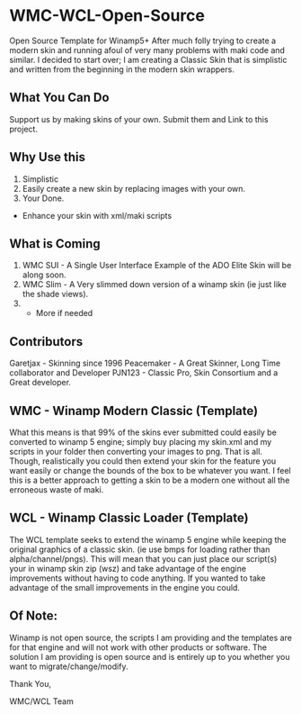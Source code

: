 WMC-WCL-Open-Source
===================
Open Source Template for Winamp5+
After much folly trying to create a modern skin and running afoul of very many problems with maki code and similar. I decided to start over; I am creating a Classic Skin that is simplistic and written from the beginning in the modern skin wrappers. 


What You Can Do
--------------------------------------------------------------------------------
Support us by making skins of your own.  Submit them and Link to this project.

Why Use this
--------------------------------------------------------------------------------
1.  Simplistic
2.  Easily create a new skin by replacing images with your own.
3.  Your Done.
*   Enhance your skin with xml/maki scripts

What is Coming
--------------------------------------------------------------------------------
1.  WMC SUI -  A Single User Interface Example of the ADO Elite Skin will be along soon.
2.  WMC Slim - A Very slimmed down version of a winamp skin (ie just like the shade views).
3.  * More if needed

Contributors
--------------------------------------------------------------------------------
Garetjax  - Skinning since 1996
Peacemaker - A Great Skinner, Long Time collaborator and Developer
PJN123 - Classic Pro, Skin Consortium and a Great developer.

WMC - Winamp Modern Classic (Template) 
--------------------------------------------------------------------------------
What this means is that 99% of the skins ever submitted could easily be converted to winamp 5 engine; simply buy placing my skin.xml and my scripts in your folder then converting your images to png. That is all. 
Though, realistically you could then extend your skin for the feature you want easily or change the bounds of the box to be whatever you want. I feel this is a better approach to getting a skin to be a modern one without all the erroneous waste of maki.


WCL - Winamp Classic Loader (Template)
--------------------------------------------------------------------------------
The WCL template seeks to extend the winamp 5 engine while keeping the original graphics of a classic skin.  (ie use bmps for loading rather than alpha/channel/pngs).  This will mean that you can just place our script(s) your in winamp skin zip (wsz) and take advantage of the engine improvements without having to code anything.  If you wanted to take advantage of the small improvements in the engine you could.


Of Note:
--------------------------------------------------------------------------------
Winamp is not open source, the scripts I am providing and the templates are for that engine and will not work with other products or software.  The solution I am providing is open source and is entirely up to you whether you want to migrate/change/modify.

Thank You,

WMC/WCL Team
